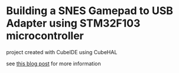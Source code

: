 # Building a SNES Gamepad to USB Adapter using STM32F103 microcontroller

project created with CubeIDE using CubeHAL

see [this blog post](https://marcelmg.github.io/usb_snes_gamepad/) for more information
 
